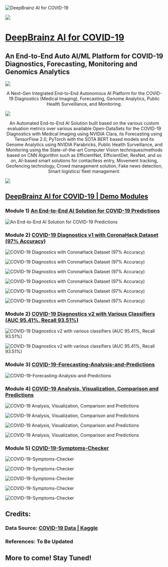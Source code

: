 ![DeepBrainz AI for COVID-19](https://github.com/Deep-Brainz/COVID-19/raw/master/website_logo_transparent_background.png)

![](https://github.com/Deep-Brainz/COVID-19/raw/master/Pan-EUHackathon-1536x334.jpg)

# [DeepBrainz AI for COVID-19](http://covid19.deepbrainz.com)

## An End-to-End Auto AI/ML Platform for COVID-19 Diagnostics, Forecasting, Monitoring and Genomics Analytics

![](https://github.com/Deep-Brainz/COVID-19/raw/master/covid19.png)

<p align="center">
A Next-Gen Integrated End-to-End Autonomous AI Platform for the COVID-19 Diagnostics (Medical Imaging), Forecasting, Genome Analytics, Public Health Surveillance, and Monitoring.
</p>

![](https://github.com/Deep-Brainz/COVID-19/raw/master/image770x420cropped.jpg)

<p align="center">
An Automated End-to-End AI Solution built based on the various custom evaluation metrics over various available Open-DataSets for the COVID-19 Diagnostics with Medical Imaging using NVIDIA Clara, its Forecasting using TensorFlow 2.0, PyTorch with the SOTA BERT based models and its Genome Analytics using NVIDIA Parabricks, Public Health Surveillance, and Monitoring using the State-of-the-art Computer Vision techniques/methods based on CNN Algorithm such as EfficientNet, EfficientDet, ResNet, and so on, AI-based smart solutions for contactless entry, Movement tracking, Geofencing technology, Crowd management solution, Fake news detection, Smart logistics/ fleet management.
</p>

![](https://github.com/Deep-Brainz/COVID-19/raw/master/Coronavirus.png)

## [DeepBrainz AI for COVID-19 | Demo Modules](https://devpost.com/software/deepbrainz-ai-for-covid-19-8o1iqz)

### Module 1) [An End-to-End AI Solution for COVID-19 Predictions](https://render.githubusercontent.com/view/ipynb?commit=b19111522c38e53d8ab6610141199932bf62975b&enc_url=68747470733a2f2f7261772e67697468756275736572636f6e74656e742e636f6d2f446565702d427261696e7a2f434f5649442d31392f623139313131353232633338653533643861623636313031343131393939333262663632393735622f616e2d656e642d746f2d656e642d61692d736f6c7574696f6e2d666f722d636f7669642d31392e6970796e62&nwo=Deep-Brainz%2FCOVID-19&path=an-end-to-end-ai-solution-for-covid-19.ipynb&repository_id=258987616&repository_type=Repository#An-End-to-End-AI-Solution-for-COVID-19-Predictions)

![An End-to-End AI Solution for COVID-19 Predictions](https://github.com/Deep-Brainz/COVID-19/raw/master/NB1.png)

### Module 2) [COVID-19 Diagnostics v1 with CoronaHack Dataset (97% Accuracy)](https://render.githubusercontent.com/view/ipynb?commit=c4d02821f1de47b2ffefaae429203ede41fe16b0&enc_url=68747470733a2f2f7261772e67697468756275736572636f6e74656e742e636f6d2f446565702d427261696e7a2f434f5649442d31392f633464303238323166316465343762326666656661616534323932303365646534316665313662302f636f7669642d31392d646961676e6f73746963732d776974682d636f726f6e616861636b2d646174617365742e6970796e62&nwo=Deep-Brainz%2FCOVID-19&path=covid-19-diagnostics-with-coronahack-dataset.ipynb&repository_id=258987616&repository_type=Repository#COVID-19-Diagnostics-with-CoronaHack-Dataset---Data-Exploration-&-Baseline-Model-with-97%-Accuracy)

![COVID-19 Diagnostics with CoronaHack Dataset (97% Accuracy)](https://github.com/Deep-Brainz/COVID-19/raw/master/NB21.png)

![COVID-19 Diagnostics with CoronaHack Dataset (97% Accuracy)](https://github.com/Deep-Brainz/COVID-19/raw/master/NB22.png)

![COVID-19 Diagnostics with CoronaHack Dataset (97% Accuracy)](https://github.com/Deep-Brainz/COVID-19/raw/master/NB23.png)

![COVID-19 Diagnostics with CoronaHack Dataset (97% Accuracy)](https://github.com/Deep-Brainz/COVID-19/raw/master/NB2MA.png)

![COVID-19 Diagnostics with CoronaHack Dataset (97% Accuracy)](https://github.com/Deep-Brainz/COVID-19/raw/master/NB2ML.png)

![COVID-19 Diagnostics with CoronaHack Dataset (97% Accuracy)](https://github.com/Deep-Brainz/COVID-19/raw/master/NB24.png)

### Module 2) [COVID-19 Diagnostics v2 with Various Classifiers (AUC 95.41%, Recall 93.51%)](https://render.githubusercontent.com/view/ipynb?commit=86dd0182b2b7e59e5a9a9066e5c914bb37589b74&enc_url=68747470733a2f2f7261772e67697468756275736572636f6e74656e742e636f6d2f446565702d427261696e7a2f434f5649442d31392f383664643031383262326237653539653561396139303636653563393134626233373538396237342f636f7669642d31392d636c6173736966696572732e6970796e62&nwo=Deep-Brainz%2FCOVID-19&path=covid-19-classifiers.ipynb&repository_id=258987616&repository_type=Repository#Data-Preparation)

![COVID-19 Diagnostics v2 with various classifiers (AUC 95.41%, Recall 93.51%)](https://github.com/Deep-Brainz/COVID-19/raw/master/NB31.png)

![COVID-19 Diagnostics v2 with various classifiers (AUC 95.41%, Recall 93.51%)](https://github.com/Deep-Brainz/COVID-19/raw/master/NB32.png)

### Module 3) [COVID-19-Forecasting-Analysis-and-Predictions](https://nbviewer.jupyter.org/github/Deep-Brainz/COVID-19/raw/c4d02821f1de47b2ffefaae429203ede41fe16b0/covid-19-forecasting-analysis-and-predictions.ipynb)

![COVID-19-Forecasting-Analysis-and-Predictions](https://github.com/Deep-Brainz/COVID-19/raw/master/NB5.png)
### Module 4) [COVID-19 Analysis, Visualization, Comparison and Predictions](http://nbviewer.ipython.org/github/Deep-Brainz/COVID-19/raw/c4d02821f1de47b2ffefaae429203ede41fe16b0/covid-19-analysis-viz-prediction.ipynb)

![COVID-19 Analysis, Visualization, Comparison and Predictions](https://github.com/Deep-Brainz/COVID-19/raw/master/NB41.png)

![COVID-19 Analysis, Visualization, Comparison and Predictions](https://github.com/Deep-Brainz/COVID-19/raw/master/NB42.png)

![COVID-19 Analysis, Visualization, Comparison and Predictions](https://github.com/Deep-Brainz/COVID-19/raw/master/NB43.png)

![COVID-19 Analysis, Visualization, Comparison and Predictions](https://github.com/Deep-Brainz/COVID-19/raw/master/NB44.png)

### Module 5) [COVID-19-Symptoms-Checker](https://render.githubusercontent.com/view/ipynb?commit=80109fd4a84beff40b6fbe8c79d3506863c8c707&enc_url=68747470733a2f2f7261772e67697468756275736572636f6e74656e742e636f6d2f446565702d427261696e7a2f434f5649442d31392f383031303966643461383462656666343062366662653863373964333530363836336338633730372f636f7669642d31392d73796d70746f6d732d636865636b65722e6970796e62&nwo=Deep-Brainz%2FCOVID-19&path=covid-19-symptoms-checker.ipynb&repository_id=258987616&repository_type=Repository#Introduction)

![COVID-19-Symptoms-Checker](https://github.com/Deep-Brainz/COVID-19/raw/master/NB61.png)

![COVID-19-Symptoms-Checker](https://github.com/Deep-Brainz/COVID-19/raw/master/NB62.png)

![COVID-19-Symptoms-Checker](https://github.com/Deep-Brainz/COVID-19/raw/master/NB63.png)

![COVID-19-Symptoms-Checker](https://github.com/Deep-Brainz/COVID-19/raw/master/NB6.png)

![COVID-19-Symptoms-Checker](https://github.com/Deep-Brainz/COVID-19/raw/master/NB64.png)


## Credits:
### Data Source: [COVID-19 Data | Kaggle](https://www.kaggle.com/covid19)
### References: To Be Updated

## More to come! Stay Tuned!

